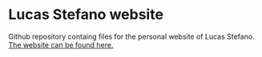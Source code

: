 # Lucas Stefano website

Github repository containg files for the personal website of Lucas Stefano. [The website can be found here.](https://lucassxs.me)
